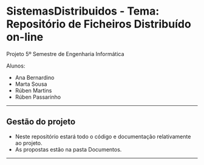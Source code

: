 # SistemasDistribuidos - Tema: Repositório de Ficheiros Distribuído on-line

Projeto 5º Semestre de Engenharia Informática

Alunos:
- Ana Bernardino
- Marta Sousa
- Rúben Martins
- Rúben Passarinho
* * *

## Gestão do projeto

- Neste repositório estará todo o código e documentação relativamente ao projeto.
- As propostas estão na pasta Documentos.

* * *

